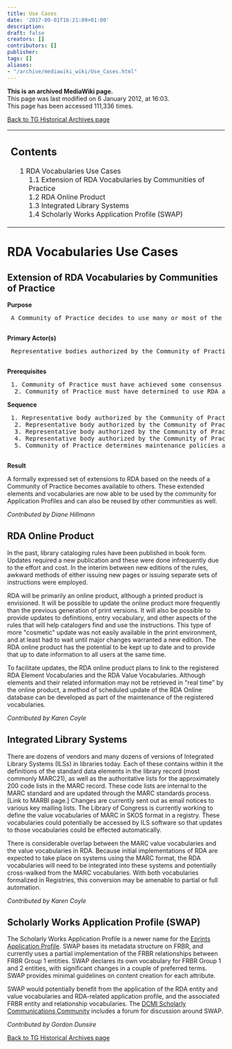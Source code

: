 ```yaml
---
title: Use Cases
date: '2017-09-01T16:21:09+01:00'
description: 
draft: false
creators: []
contributors: []
publisher: 
tags: []
aliases:
- "/archive/mediawiki_wiki/Use_Cases.html"
---
```


 **This is an archived MediaWiki page.**  
This page was last modified on 6 January 2012, at 16:03.  
This page has been accessed 111,336 times.

[Back to TG Historical Archives page](/archive/mediawiki_wiki/DCMI/RDA_Task_Group_Historical_Archives)

<table id="toc" class="toc">
  <tr>
    <td>
      <div id="toctitle">
        <h2>Contents</h2>
      </div>
      <ul>
        <li class="toclevel-1 tocsection-1">
          <a href="#RDA_Vocabularies_Use_Cases"><span class="tocnumber">1</span> <span class="toctext">RDA Vocabularies Use Cases</span></a>
          <ul>
            <li class="toclevel-2 tocsection-2"><a href="#Extension_of_RDA_Vocabularies_by_Communities_of_Practice"><span class="tocnumber">1.1</span> <span class="toctext">Extension of RDA Vocabularies by Communities of Practice</span></a></li>
            <li class="toclevel-2 tocsection-3"><a href="#RDA_Online_Product"><span class="tocnumber">1.2</span> <span class="toctext">RDA Online Product</span></a></li>
            <li class="toclevel-2 tocsection-4"><a href="#Integrated_Library_Systems"><span class="tocnumber">1.3</span> <span class="toctext">Integrated Library Systems</span></a></li>
            <li class="toclevel-2 tocsection-5"><a href="#Scholarly_Works_Application_Profile_.28SWAP.29"><span class="tocnumber">1.4</span> <span class="toctext">Scholarly Works Application Profile (SWAP)</span></a></li>
          </ul>
        </li>
      </ul>
    </td>
  </tr>
</table>

# RDA Vocabularies Use Cases 

## Extension of RDA Vocabularies by Communities of Practice 

**Purpose**

<pre> A Community of Practice decides to use many or most of the core RDA elements and value vocabularies to describe their resources, but determines that their needs extend beyond those elements and value vocabularies already available in RDA.

</pre>

**Primary Actor(s)**

<pre> Representative bodies authorized by the Community of Practice to act on their behalf.

</pre>

**Prerequisites**

<pre> 1. Community of Practice must have achieved some consensus about requirements and needs
  2. Community of Practice must have determined to use RDA as their base, including relationships to FRBR
</pre>

**Sequence**

<pre> 1. Representative body authorized by the Community of Practice develops a process to determine the required additional elements, value vocabulary additions (whether whole vocabularies or additions to existing vocabularies)
  2. Representative body authorized by the Community of Practice determines an appropriate domain and registry where the extended elements and vocabularies will be exposed and maintained
  3. Representative body authorized by the Community of Practice follows their process to the point where their extensions can be used by their community and discovered by others
  4. Representative body authorized by the Community of Practice develops guidelines for the use of their extensions and makes their guidelines available to those desiring to use their extensions
  5. Community of Practice determines maintenance policies and procedures for their extensions
  
</pre>

**Result**

A formally expressed set of extensions to RDA based on the needs of a Community of Practice becomes available to others. These extended elements and vocabularies are now able to be used by the community for Application Profiles and can also be reused by other communities as well.

_Contributed by Diane Hillmann_

## RDA Online Product 

In the past, library cataloging rules have been published in book form. Updates required a new publication and these were done infrequently due to the effort and cost. In the interim between new editions of the rules, awkward methods of either issuing new pages or issuing separate sets of instructions were employed.

RDA will be primarily an online product, although a printed product is envisioned. It will be possible to update the online product more frequently than the previous generation of print versions. It will also be possible to provide updates to definitions, entry vocabulary, and other aspects of the rules that will help catalogers find and use the instructions. This type of more "cosmetic" update was not easily available in the print environment, and at least had to wait until major changes warranted a new edition. The RDA online product has the potential to be kept up to date and to provide that up to date information to all users at the same time.

To facilitate updates, the RDA online product plans to link to the registered RDA Element Vocabularies and the RDA Value Vocabularies. Although elements and their related information may not be retrieved in "real time" by the online product, a method of scheduled update of the RDA Online database can be developed as part of the maintenance of the registered vocabularies.

_Contributed by Karen Coyle_

## Integrated Library Systems 

There are dozens of vendors and many dozens of versions of Integrated Library Systems (ILSs) in libraries today. Each of these contains within it the definitions of the standard data elements in the library record (most commonly MARC21), as well as the authoritative lists for the approximately 200 code lists in the MARC record. These code lists are internal to the MARC standard and are updated through the MARC standards process. [Link to MARBI page.] Changes are currently sent out as email notices to various key mailing lists. The Library of Congress is currently working to define the value vocabularies of MARC in SKOS format in a registry. These vocabularies could potentially be accessed by ILS software so that updates to those vocabularies could be effected automatically.

There is considerable overlap between the MARC value vocabularies and the value vocabularies in RDA. Because initial implementations of RDA are expected to take place on systems using the MARC format, the RDA vocabularies will need to be integrated into these systems and potentially cross-walked from the MARC vocabularies. With both vocabularies formalized in Registries, this conversion may be amenable to partial or full automation.

_Contributed by Karen Coyle_

## Scholarly Works Application Profile (SWAP) 

The Scholarly Works Application Profile is a newer name for the [Eprints Application Profile](http://www.ukoln.ac.uk/repositories/digirep/index/Eprints_Application_Profile). SWAP bases its metadata structure on FRBR, and currently uses a partial implementation of the FRBR relationships between FRBR Group 1 entities. SWAP declares its own vocabulary for FRBR Group 1 and 2 entities, with significant changes in a couple of preferred terms. SWAP provides minimal guidelines on content creation for each attribute.

SWAP would potentially benefit from the application of the RDA entity and value vocabularies and RDA-related application profile, and the associated FRBR entity and relationship vocabularies. The [DCMI Scholarly Communications Community](http://dublincore.org/groups/scholar/) includes a forum for discussion around SWAP.

_Contributed by Gordon Dunsire_

[Back to TG Historical Archives page](/archive/mediawiki_wiki/DCMI/RDA_Task_Group_Historical_Archives)

